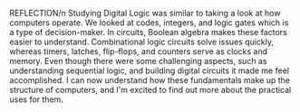REFLECTION/n
Studying Digital Logic was similar to taking a look at how computers operate. We looked at codes, integers, and logic gates which is a type of decision-maker. In circuits, Boolean algebra makes these factors easier to understand. Combinational logic circuits solve issues quickly, whereas timers, latches, flip-flops, and counters serve as clocks and memory. Even though there were some challenging aspects, such as understanding sequential logic, and building digital circuits it made me feel accomplished. I can now understand how these fundamentals make up the structure of computers, and I'm excited to find out more about the practical uses for them.

